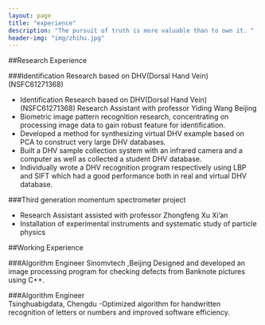 ```yaml
---
layout: page
title: "experience"
description: "The pursuit of truth is more valuable than to own it. "
header-img: "img/zhihu.jpg"
---
```


##Research Experience

###Identification Research based on DHV(Dorsal Hand Vein) (NSFC61271368)
- Identification Research based on DHV(Dorsal Hand Vein) (NSFC61271368) Research Assistant with professor Yiding Wang                   Beijing
- Biometric image pattern recognition research, concentrating on processing image data to gain robust feature for identification.
- Developed a method for synthesizing virtual DHV example based on PCA to construct very large DHV databases.
- Built a DHV sample collection system with an infrared camera and a computer as well as collected a student DHV database.
- Individually wrote a DHV recognition program respectively using LBP and SIFT which had a good performance both in real and virtual DHV database.

###Third generation momentum spectrometer project 
- Research Assistant assisted with professor Zhongfeng Xu                  Xi’an
- Installation of experimental instruments and systematic study of particle physics

##Working Experience

###Algorithm Engineer
Sinomvtech ,Beijing
Designed and developed an image processing program for checking defects from Banknote pictures using C++.

###Algorithm Engineer                              
Tsinghuabigdata, Chengdu
-Optimized algorithm for handwritten recognition of letters or numbers and improved software efficiency.




